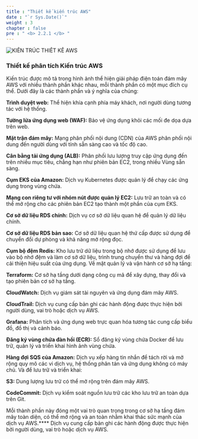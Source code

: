 ```yaml
---
title : "Thiết kế kiến trúc AWS"
date : "`r Sys.Date()`"
weight : 3
chapter : false
pre : " <b> 2.2.1 </b> "
---
```

![KIẾN TRÚC THIẾT KẾ AWS](/images/2.2/HA_AWS_DESIGN.png?featherlight=false&width=100pc)

### Thiết kế phân tích Kiến trúc AWS
Kiến trúc được mô tả trong hình ảnh thể hiện giải pháp điện toán đám mây AWS với nhiều thành phần khác nhau, mỗi thành phần có một mục đích cụ thể.
Dưới đây là các thành phần và ý nghĩa của chúng:

**Trình duyệt web:** Thể hiện khía cạnh phía máy khách, nơi người dùng tương tác với hệ thống.

**Tường lửa ứng dụng web (WAF):**
Bảo vệ ứng dụng khỏi các mối đe dọa dựa trên web.

**Mặt trận đám mây:**
Mạng phân phối nội dung (CDN) của AWS phân phối nội dung đến người dùng với tính sẵn sàng cao và tốc độ cao.

**Cân bằng tải ứng dụng (ALB):**
Phân phối lưu lượng truy cập ứng dụng đến trên nhiều mục tiêu, chẳng hạn như phiên bản EC2, trong nhiều Vùng sẵn sàng.

**Cụm EKS của Amazon:**
Dịch vụ Kubernetes được quản lý để chạy các ứng dụng trong vùng chứa.

**Mạng con riêng tư với nhóm nút được quản lý EC2:**
Lưu trữ an toàn và có thể mở rộng cho các phiên bản EC2 tạo thành một phần của cụm EKS.

**Cơ sở dữ liệu RDS chính:** Dịch vụ cơ sở dữ liệu quan hệ để quản lý dữ liệu chính.

**Cơ sở dữ liệu RDS bản sao:** Cơ sở dữ liệu quan hệ thứ cấp được sử dụng để chuyển đổi dự phòng và khả năng mở rộng đọc.

**Cụm bộ đệm Redis:** Kho lưu trữ dữ liệu trong bộ nhớ được sử dụng để lưu vào bộ nhớ đệm và làm cơ sở dữ liệu, trình trung chuyển thư và hàng đợi để cải thiện hiệu suất của ứng dụng.
Về mặt quản lý và vận hành cơ sở hạ tầng:

**Terraform:** Cơ sở hạ tầng dưới dạng công cụ mã để xây dựng, thay đổi và tạo phiên bản cơ sở hạ tầng.

**CloudWatch:** Dịch vụ giám sát tài nguyên và ứng dụng đám mây AWS.

**CloudTrail:** Dịch vụ cung cấp bản ghi các hành động được thực hiện bởi người dùng, vai trò hoặc dịch vụ AWS.

**Grafana:** Phân tích và ứng dụng web trực quan hóa tương tác cung cấp biểu đồ, đồ thị và cảnh báo.

**Đăng ký vùng chứa đàn hồi (ECR):** Sổ đăng ký vùng chứa Docker để lưu trữ, quản lý và triển khai hình ảnh vùng chứa.

**Hàng đợi SQS của Amazon:** Dịch vụ xếp hàng tin nhắn để tách rời và mở rộng quy mô các vi dịch vụ, hệ thống phân tán và ứng dụng không có máy chủ.
Và để lưu trữ và triển khai:

**S3:** Dung lượng lưu trữ có thể mở rộng trên đám mây AWS.

**CodeCommit:** Dịch vụ kiểm soát nguồn lưu trữ các kho lưu trữ an toàn dựa trên Git.

Mỗi thành phần này đóng một vai trò quan trọng trong cơ sở hạ tầng đám mây toàn diện, có thể mở rộng và an toàn nhằm khai thác sức mạnh của dịch vụ AWS.**** Dịch vụ cung cấp bản ghi các hành động được thực hiện bởi người dùng, vai trò hoặc dịch vụ AWS.
